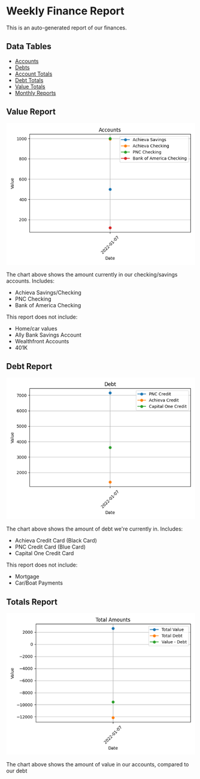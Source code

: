 # Weekly Finance Report
This is an auto-generated report of our finances.
## Data Tables
* [Accounts](accounts.csv)
* [Debts](debts.csv)
* [Account Totals](total_accounts.csv)
* [Debt Totals](total_debts.csv)
* [Value Totals](total_value.csv)
* [Monthly Reports](https://github.com/barry4356/finance_monthly_reports/edit/master/Report.md)

## Value Report
![Accounts](accounts.png)

The chart above shows the amount currently in our checking/savings accounts. Includes:
* Achieva Savings/Checking
* PNC Checking
* Bank of America Checking

This report does not include:
* Home/car values
* Ally Bank Savings Account
* Wealthfront Accounts
* 401K

## Debt Report
![Debts](debts.png)

The chart above shows the amount of debt we're currently in. Includes:
* Achieva Credit Card (Black Card)
* PNC Credit Card (Blue Card)
* Capital One Credit Card

This report does not include:
* Mortgage
* Car/Boat Payments

## Totals Report
![Totals](totals.png)

The chart above shows the amount of value in our accounts, compared to our debt
